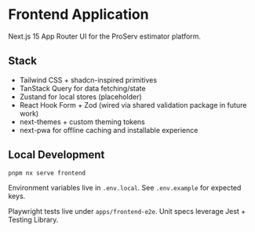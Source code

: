 # Frontend Application

Next.js 15 App Router UI for the ProServ estimator platform.

## Stack
- Tailwind CSS + shadcn-inspired primitives
- TanStack Query for data fetching/state
- Zustand for local stores (placeholder)
- React Hook Form + Zod (wired via shared validation package in future work)
- next-themes + custom theming tokens
- next-pwa for offline caching and installable experience

## Local Development
```bash
pnpm nx serve frontend
```

Environment variables live in `.env.local`. See `.env.example` for expected keys.

Playwright tests live under `apps/frontend-e2e`. Unit specs leverage Jest + Testing Library.
